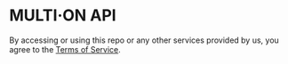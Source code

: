 # MULTI·ON API 

By accessing or using this repo or any other services provided by us, you agree to the [Terms of Service](https://www.notion.so/multion/Terms-of-Use-83d64a46cd2c4a66aacff2c29b02ef70).
